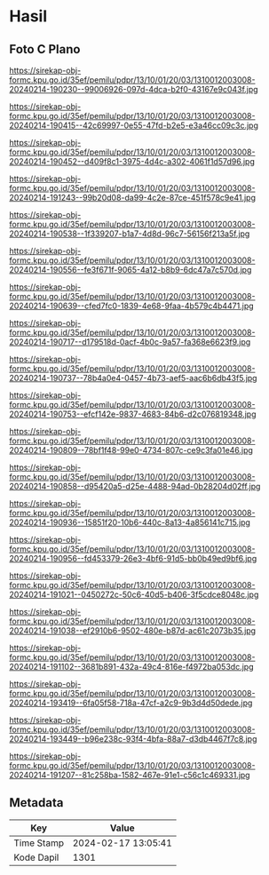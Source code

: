 # Hasil

## Foto C Plano

https://sirekap-obj-formc.kpu.go.id/35ef/pemilu/pdpr/13/10/01/20/03/1310012003008-20240214-190230--99006926-097d-4dca-b2f0-43167e9c043f.jpg

https://sirekap-obj-formc.kpu.go.id/35ef/pemilu/pdpr/13/10/01/20/03/1310012003008-20240214-190415--42c69997-0e55-47fd-b2e5-e3a46cc09c3c.jpg

https://sirekap-obj-formc.kpu.go.id/35ef/pemilu/pdpr/13/10/01/20/03/1310012003008-20240214-190452--d409f8c1-3975-4d4c-a302-4061f1d57d96.jpg

https://sirekap-obj-formc.kpu.go.id/35ef/pemilu/pdpr/13/10/01/20/03/1310012003008-20240214-191243--99b20d08-da99-4c2e-87ce-451f578c9e41.jpg

https://sirekap-obj-formc.kpu.go.id/35ef/pemilu/pdpr/13/10/01/20/03/1310012003008-20240214-190538--1f339207-b1a7-4d8d-96c7-56156f213a5f.jpg

https://sirekap-obj-formc.kpu.go.id/35ef/pemilu/pdpr/13/10/01/20/03/1310012003008-20240214-190556--fe3f671f-9065-4a12-b8b9-6dc47a7c570d.jpg

https://sirekap-obj-formc.kpu.go.id/35ef/pemilu/pdpr/13/10/01/20/03/1310012003008-20240214-190639--cfed7fc0-1839-4e68-9faa-4b579c4b4471.jpg

https://sirekap-obj-formc.kpu.go.id/35ef/pemilu/pdpr/13/10/01/20/03/1310012003008-20240214-190717--d179518d-0acf-4b0c-9a57-fa368e6623f9.jpg

https://sirekap-obj-formc.kpu.go.id/35ef/pemilu/pdpr/13/10/01/20/03/1310012003008-20240214-190737--78b4a0e4-0457-4b73-aef5-aac6b6db43f5.jpg

https://sirekap-obj-formc.kpu.go.id/35ef/pemilu/pdpr/13/10/01/20/03/1310012003008-20240214-190753--efcf142e-9837-4683-84b6-d2c076819348.jpg

https://sirekap-obj-formc.kpu.go.id/35ef/pemilu/pdpr/13/10/01/20/03/1310012003008-20240214-190809--78bf1f48-99e0-4734-807c-ce9c3fa01e46.jpg

https://sirekap-obj-formc.kpu.go.id/35ef/pemilu/pdpr/13/10/01/20/03/1310012003008-20240214-190858--d95420a5-d25e-4488-94ad-0b28204d02ff.jpg

https://sirekap-obj-formc.kpu.go.id/35ef/pemilu/pdpr/13/10/01/20/03/1310012003008-20240214-190936--15851f20-10b6-440c-8a13-4a856141c715.jpg

https://sirekap-obj-formc.kpu.go.id/35ef/pemilu/pdpr/13/10/01/20/03/1310012003008-20240214-190956--fd453379-26e3-4bf6-91d5-bb0b49ed9bf6.jpg

https://sirekap-obj-formc.kpu.go.id/35ef/pemilu/pdpr/13/10/01/20/03/1310012003008-20240214-191021--0450272c-50c6-40d5-b406-3f5cdce8048c.jpg

https://sirekap-obj-formc.kpu.go.id/35ef/pemilu/pdpr/13/10/01/20/03/1310012003008-20240214-191038--ef2910b6-9502-480e-b87d-ac61c2073b35.jpg

https://sirekap-obj-formc.kpu.go.id/35ef/pemilu/pdpr/13/10/01/20/03/1310012003008-20240214-191102--3681b891-432a-49c4-816e-f4972ba053dc.jpg

https://sirekap-obj-formc.kpu.go.id/35ef/pemilu/pdpr/13/10/01/20/03/1310012003008-20240214-193419--6fa05f58-718a-47cf-a2c9-9b3d4d50dede.jpg

https://sirekap-obj-formc.kpu.go.id/35ef/pemilu/pdpr/13/10/01/20/03/1310012003008-20240214-193449--b96e238c-93f4-4bfa-88a7-d3db4467f7c8.jpg

https://sirekap-obj-formc.kpu.go.id/35ef/pemilu/pdpr/13/10/01/20/03/1310012003008-20240214-191207--81c258ba-1582-467e-91e1-c56c1c469331.jpg


## Metadata

| Key        | Value               |
| ---------- | ------------------- |
| Time Stamp | 2024-02-17 13:05:41 |
| Kode Dapil | 1301                |



